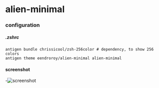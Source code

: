# alien-minimal
### configuration
##### .zshrc
    antigen bundle chrissicool/zsh-256color # dependency, to show 256 colors
    antigen theme eendroroy/alien-minimal alien-minimal
#### screenshot
-![screenshot](https://github.com/eendroroy/alien-minimal/raw/images/images/alien-minimal-mac.png "alien-minimal")
